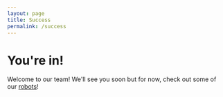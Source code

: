 ```yaml
---
layout: page
title: Success
permalink: /success
---
```


# You're in!


Welcome to our team! We'll see you soon but for now, check out some of our [robots](/competitions)!